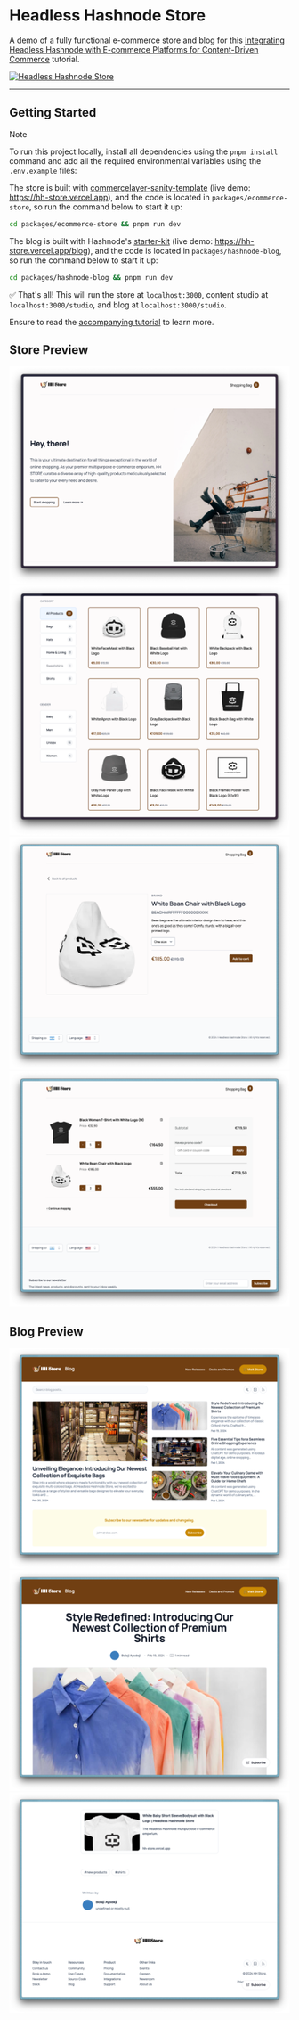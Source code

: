 # Headless Hashnode Store

A demo of a fully functional e-commerce store and blog for this [Integrating Headless Hashnode with E-commerce Platforms for Content-Driven Commerce](#) tutorial.

[![Headless Hashnode Store](./images/preview.jpg)](https://hashnode.com/headless?utm_source=bolajiayodeji)

---

## Getting Started

> [!NOTE]
> 
> To run this project locally, install all dependencies using the `pnpm install` command and add all the required environmental variables using the `.env.example` files:

The store is built with [commercelayer-sanity-template](https://github.com/commercelayer/commercelayer-sanity-template) (live demo: <https://hh-store.vercel.app>), and the code is located in `packages/ecommerce-store`, so run the command below to start it up:

```bash
cd packages/ecommerce-store && pnpm run dev
```

The blog is built with Hashnode's [starter-kit](https://github.com/Hashnode/starter-kit) (live demo: <https://hh-store.vercel.app/blog>), and the code is located in `packages/hashnode-blog`, so run the command below to start it up:

```bash
cd packages/hashnode-blog && pnpm run dev
```

✅ That's all! This will run the store at `localhost:3000`, content studio at `localhost:3000/studio`, and blog at `localhost:3000/studio`.

Ensure to read the [accompanying tutorial](#) to learn more.

## Store Preview

![](./images/demo-1.png)
![](./images/demo-2.png)
![](./images/demo-3.png)
![](./images/demo-4.png)

## Blog Preview

![](./images/demo-5.png)
![](./images/demo-6.png)
![](./images/demo-7.png)
